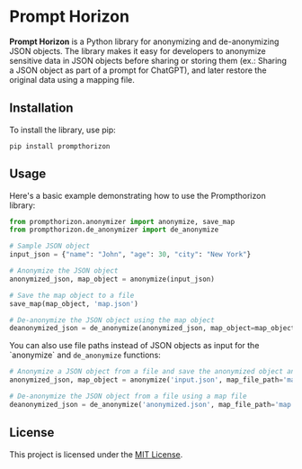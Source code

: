 # Prompt Horizon

**Prompt Horizon** is a Python library for anonymizing and de-anonymizing JSON objects. The library makes it easy for developers to anonymize sensitive data in JSON objects before sharing or storing them (ex.: Sharing a JSON object as part of a prompt for ChatGPT), and later restore the original data using a mapping file.


## Installation

To install the library, use pip:

```
pip install prompthorizon
```

## Usage

Here's a basic example demonstrating how to use the Prompthorizon library:

```python
from prompthorizon.anonymizer import anonymize, save_map
from prompthorizon.de_anonymizer import de_anonymize

# Sample JSON object
input_json = {"name": "John", "age": 30, "city": "New York"}

# Anonymize the JSON object
anonymized_json, map_object = anonymize(input_json)

# Save the map object to a file
save_map(map_object, 'map.json')

# De-anonymize the JSON object using the map object
deanonymized_json = de_anonymize(anonymized_json, map_object=map_object)
```

You can also use file paths instead of JSON objects as input for the \`anonymize\` and `de_anonymize` functions:

```python
# Anonymize a JSON object from a file and save the anonymized object and map object to files
anonymized_json, map_object = anonymize('input.json', map_file_path='map.json')

# De-anonymize the JSON object from a file using a map file
deanonymized_json = de_anonymize('anonymized.json', map_file_path='map.json')
```

## License

This project is licensed under the [MIT License](LICENSE).
